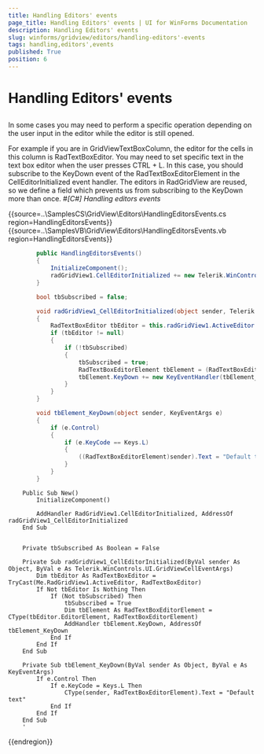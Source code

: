```yaml
---
title: Handling Editors' events
page_title: Handling Editors' events | UI for WinForms Documentation
description: Handling Editors' events
slug: winforms/gridview/editors/handling-editors'-events
tags: handling,editors',events
published: True
position: 6
---
```


# Handling Editors' events



## 

In some cases you may need to perform a specific operation depending on the user input in the editor while the editor is still opened.
         

For example if you are in GridViewTextBoxColumn, the editor for the cells in this column is RadTextBoxEditor. You may need to set specific text
          in the text box editor when the user presses CTRL + L. In this case, you should subscribe to the KeyDown event of the RadTextBoxEditorElement
          in the CellEditorInitialized event handler. The editors in RadGridView are reused, so we define a field which prevents us from subscribing
          to the KeyDown more than once.
        #_[C#] Handling editors events_

	



{{source=..\SamplesCS\GridView\Editors\HandlingEditorsEvents.cs region=HandlingEditorsEvents}} 
{{source=..\SamplesVB\GridView\Editors\HandlingEditorsEvents.vb region=HandlingEditorsEvents}} 

````C#
        public HandlingEditorsEvents()
        {
            InitializeComponent();
            radGridView1.CellEditorInitialized += new Telerik.WinControls.UI.GridViewCellEventHandler(radGridView1_CellEditorInitialized);
        }

        bool tbSubscribed = false;

        void radGridView1_CellEditorInitialized(object sender, Telerik.WinControls.UI.GridViewCellEventArgs e)
        {
            RadTextBoxEditor tbEditor = this.radGridView1.ActiveEditor as RadTextBoxEditor;
            if (tbEditor != null)
            {
                if (!tbSubscribed)
                {
                    tbSubscribed = true;
                    RadTextBoxEditorElement tbElement = (RadTextBoxEditorElement)tbEditor.EditorElement;
                    tbElement.KeyDown += new KeyEventHandler(tbElement_KeyDown);
                }
            }
        }

        void tbElement_KeyDown(object sender, KeyEventArgs e)
        {
            if (e.Control)
            {
                if (e.KeyCode == Keys.L)
                {
                    ((RadTextBoxEditorElement)sender).Text = "Default text";
                }
            }
        }
````
````VB.NET
    Public Sub New()
        InitializeComponent()

        AddHandler RadGridView1.CellEditorInitialized, AddressOf radGridView1_CellEditorInitialized
    End Sub


    Private tbSubscribed As Boolean = False

    Private Sub radGridView1_CellEditorInitialized(ByVal sender As Object, ByVal e As Telerik.WinControls.UI.GridViewCellEventArgs)
        Dim tbEditor As RadTextBoxEditor = TryCast(Me.RadGridView1.ActiveEditor, RadTextBoxEditor)
        If Not tbEditor Is Nothing Then
            If (Not tbSubscribed) Then
                tbSubscribed = True
                Dim tbElement As RadTextBoxEditorElement = CType(tbEditor.EditorElement, RadTextBoxEditorElement)
                AddHandler tbElement.KeyDown, AddressOf tbElement_KeyDown
            End If
        End If
    End Sub

    Private Sub tbElement_KeyDown(ByVal sender As Object, ByVal e As KeyEventArgs)
        If e.Control Then
            If e.KeyCode = Keys.L Then
                CType(sender, RadTextBoxEditorElement).Text = "Default text"
            End If
        End If
    End Sub
    '
````

{{endregion}} 




